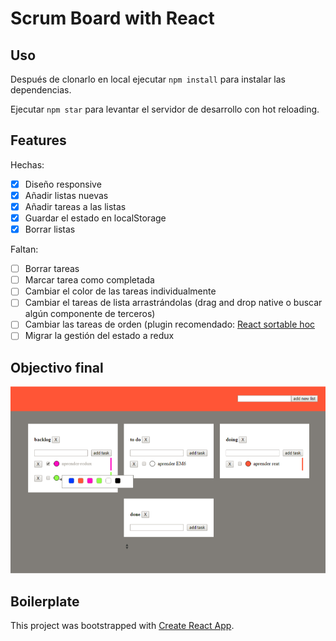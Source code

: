#  Scrum Board with React

## Uso

Después de clonarlo en local ejecutar `npm install` para instalar las dependencias.

Ejecutar `npm star` para levantar el servidor de desarrollo con hot reloading.


## Features

Hechas:
- [x] Diseño responsive
- [x] Añadir listas nuevas
- [x] Añadir tareas a las listas
- [x] Guardar el estado en localStorage
- [x] Borrar listas

Faltan:
- [ ] Borrar tareas 
- [ ] Marcar tarea como completada
- [ ] Cambiar el color de las tareas individualmente
- [ ] Cambiar el tareas de lista arrastrándolas (drag and drop native o buscar algún componente de terceros)
- [ ] Cambiar las tareas de orden (plugin recomendado: [React sortable hoc](https://github.com/clauderic/react-sortable-hoc)
- [ ] Migrar la gestión del estado a redux

## Objectivo final

![](./frontPreview.png)


## Boilerplate

This project was bootstrapped with [Create React App](https://github.com/facebookincubator/create-react-app).
